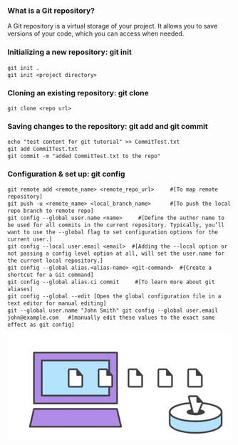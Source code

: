 ### What is a Git repository?

A Git repository is a virtual storage of your project. It allows you to save versions of your code, which you can access when needed. 


### Initializing a new repository: git init
```` 
git init .
git init <project directory> 
````

### Cloning an existing repository: git clone
```
git clone <repo url>
```
### Saving changes to the repository: git add and git commit
```
echo "test content for git tutorial" >> CommitTest.txt 
git add CommitTest.txt 
git commit -m "added CommitTest.txt to the repo"
```

### Configuration & set up: git config
```
git remote add <remote_name> <remote_repo_url>     #[To map remote repository]
git push -u <remote_name> <local_branch_name>      #[To push the local repo branch to remote repo]
git config --global user.name <name>     #[Define the author name to be used for all commits in the current repository. Typically, you’ll want to use the --global flag to set configuration options for the current user.]
git config --local user.email <email>  #[Adding the --local option or not passing a config level option at all, will set the user.name for the current local repository.]
git config --global alias.<alias-name> <git-command>  #{Create a shortcut for a Git command]
git config --global alias.ci commit     #[To learn more about git aliases]
git config --global --edit [Open the global configuration file in a text editor for manual editing]
git --global user.name "John Smith" git config --global user.email john@example.com   #[manually edit these values to the exact same effect as git config]
```


![init](init.JPG)



